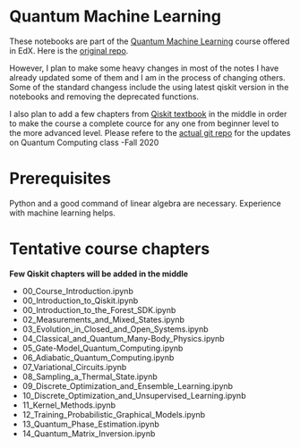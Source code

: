 # Quantum Machine Learning
These notebooks are part of the [Quantum Machine Learning](https://www.edx.org/course/quantum-machine-learning) course offered in EdX. Here is the [original repo](https://gitlab.com/qosf/qml-mooc). 

However, I plan to make some heavy changes in most of the notes I have already updated some of them and I am in the process of changing others. Some of the standard changess include the using latest qiskit version in the notebooks and removing the deprecated functions.

I also plan to add a few chapters from [Qiskit textbook](https://qiskit.org/textbook/preface.html) in the middle in order to make the course a complete cource for any one from beginner level to the more advanced level.  Please refere to the [actual git repo](https://github.com/anpaschool/QC-School-Fall2020) for the updates on Quantum Computing class -Fall 2020

# Prerequisites

Python and a good command of linear algebra are necessary. Experience with machine learning helps.

# Tentative course chapters 

**Few Qiskit chapters will be added in the middle**
* 00_Course_Introduction.ipynb
* 00_Introduction_to_Qiskit.ipynb
* 00_Introduction_to_the_Forest_SDK.ipynb
* 02_Measurements_and_Mixed_States.ipynb
* 03_Evolution_in_Closed_and_Open_Systems.ipynb
* 04_Classical_and_Quantum_Many-Body_Physics.ipynb
* 05_Gate-Model_Quantum_Computing.ipynb
* 06_Adiabatic_Quantum_Computing.ipynb
* 07_Variational_Circuits.ipynb
* 08_Sampling_a_Thermal_State.ipynb
* 09_Discrete_Optimization_and_Ensemble_Learning.ipynb
* 10_Discrete_Optimization_and_Unsupervised_Learning.ipynb
* 11_Kernel_Methods.ipynb
* 12_Training_Probabilistic_Graphical_Models.ipynb
* 13_Quantum_Phase_Estimation.ipynb
* 14_Quantum_Matrix_Inversion.ipynb
